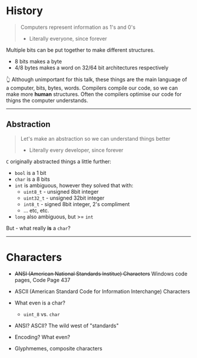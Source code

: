 # History

> Computers represent information as 1's and 0's
> - Literally everyone, since forever

Multiple bits can be put together to make different structures.

- 8 bits makes a byte
- 4/8 bytes makes a word on 32/64 bit architectures respectively

👆 Although unimportant for this talk, these things are the main language of a computer, bits, bytes, words. Compilers compile our code, so we can make more __human__ structures. Often the compilers optimise our code for thigns the computer understands.

---

## Abstraction

> Let's make an abstraction so we can understand things better
> - Literally every developer, since forever

`C` originally abstracted things a little further:

- `bool` is a 1 bit
- `char` is a 8 bits
- `int` is ambiguous, however they solved that with:
  - `uint8_t` - unsigned 8bit integer
  - `uint32_t` - unsigned 32bit integer
  - `int8_t` - signed 8bit integer, 2's compliment
  - ... etc, etc.
- `long` also ambiguous, but >= `int`

But - what really __is__ a `char`?

---

# Characters

- ~~ANSI (American National Standards Institue) Characters~~ Windows code pages, Code Page 437
- ASCII (American Standard Code for Information Interchange) Characters

- What even is a char?
  - `uint_8` vs. `char`
- ANSI? ASCII? The wild west of "standards"
- Encoding? What even?
- Glyphmemes, composite characters
